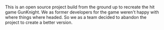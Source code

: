 This is an open source project build from the ground up to recreate the hit game GunKnight.
We as former developers for the game weren't happy with where things where headed. So we as a team decided to abandon the project to create a better version.
